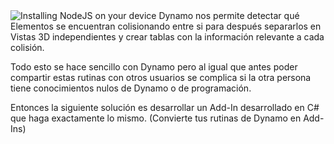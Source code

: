 <img src="/images/blog-image-2.jpg" alt="Installing NodeJS on your device">
Dynamo nos permite detectar qué Elementos se encuentran colisionando entre si para después separarlos en Vistas 3D independientes y crear tablas con la información relevante a cada colisión.

Todo esto se hace sencillo con Dynamo pero al igual que antes poder compartir estas rutinas con otros usuarios se complica si la otra persona tiene conocimientos nulos de Dynamo o de programación.

Entonces la siguiente solución es desarrollar un Add-In desarrollado en C# que haga exactamente lo mismo. (Convierte tus rutinas de Dynamo en Add-Ins)